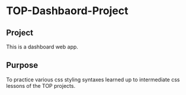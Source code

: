 # TOP-Dashbaord-Project

## Project

This is a dashboard web app.

## Purpose

To practice various css styling syntaxes learned up to intermediate css lessons of the TOP projects.